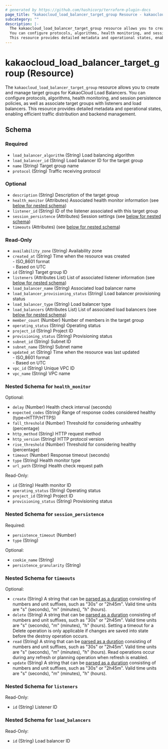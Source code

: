 ```yaml
---
# generated by https://github.com/hashicorp/terraform-plugin-docs
page_title: "kakaocloud_load_balancer_target_group Resource - kakaocloud"
subcategory: ""
description: |-
  The kakaocloud_load_balancer_target_group resource allows you to create and manage target groups for KakaoCloud Load Balancers.
  You can configure protocols, algorithms, health monitoring, and session persistence policies, as well as associate target groups with listeners and load balancers.
  This resource provides detailed metadata and operational states, enabling efficient traffic distribution and backend management.
---
```


# kakaocloud_load_balancer_target_group (Resource)

The `kakaocloud_load_balancer_target_group` resource allows you to create and manage target groups for KakaoCloud Load Balancers.
You can configure protocols, algorithms, health monitoring, and session persistence policies, as well as associate target groups with listeners and load balancers.
This resource provides detailed metadata and operational states, enabling efficient traffic distribution and backend management.



<!-- schema generated by tfplugindocs -->
## Schema

### Required

- `load_balancer_algorithm` (String) Load balancing algorithm
- `load_balancer_id` (String) Load balancer ID for the target group
- `name` (String) Target group name
- `protocol` (String) Traffic receiving protocol

### Optional

- `description` (String) Description of the target group
- `health_monitor` (Attributes) Associated health monitor information (see [below for nested schema](#nestedatt--health_monitor))
- `listener_id` (String) ID of the listener associated with this target group
- `session_persistence` (Attributes) Session settings (see [below for nested schema](#nestedatt--session_persistence))
- `timeouts` (Attributes) (see [below for nested schema](#nestedatt--timeouts))

### Read-Only

- `availability_zone` (String) Availability zone
- `created_at` (String) Time when the resource was created <br/> - ISO_8601 format  <br/> - Based on UTC
- `id` (String) Target group ID
- `listeners` (Attributes List) List of associated listener information (see [below for nested schema](#nestedatt--listeners))
- `load_balancer_name` (String) Associated load balancer name
- `load_balancer_provisioning_status` (String) Load balancer provisioning status
- `load_balancer_type` (String) Load balancer type
- `load_balancers` (Attributes List) List of associated load balancers (see [below for nested schema](#nestedatt--load_balancers))
- `member_count` (Number) Number of members in the target group
- `operating_status` (String) Operating status
- `project_id` (String) Project ID
- `provisioning_status` (String) Provisioning status
- `subnet_id` (String) Subnet ID
- `subnet_name` (String) Subnet name
- `updated_at` (String) Time when the resource was last updated <br/> - ISO_8601 format  <br/> - Based on UTC
- `vpc_id` (String) Unique VPC ID
- `vpc_name` (String) VPC name

<a id="nestedatt--health_monitor"></a>
### Nested Schema for `health_monitor`

Optional:

- `delay` (Number) Health check interval (seconds)
- `expected_codes` (String) Range of response codes considered healthy (type=HTTP/HTTPS)
- `fall_threshold` (Number) Threshold for considering unhealthy (percentage)
- `http_method` (String) HTTP request method
- `http_version` (String) HTTP protocol version
- `rise_threshold` (Number) Threshold for considering healthy (percentage)
- `timeout` (Number) Response timeout (seconds)
- `type` (String) Health monitor type
- `url_path` (String) Health check request path

Read-Only:

- `id` (String) Health monitor ID
- `operating_status` (String) Operating status
- `project_id` (String) Project ID
- `provisioning_status` (String) Provisioning status


<a id="nestedatt--session_persistence"></a>
### Nested Schema for `session_persistence`

Required:

- `persistence_timeout` (Number)
- `type` (String)

Optional:

- `cookie_name` (String)
- `persistence_granularity` (String)


<a id="nestedatt--timeouts"></a>
### Nested Schema for `timeouts`

Optional:

- `create` (String) A string that can be [parsed as a duration](https://pkg.go.dev/time#ParseDuration) consisting of numbers and unit suffixes, such as "30s" or "2h45m". Valid time units are "s" (seconds), "m" (minutes), "h" (hours).
- `delete` (String) A string that can be [parsed as a duration](https://pkg.go.dev/time#ParseDuration) consisting of numbers and unit suffixes, such as "30s" or "2h45m". Valid time units are "s" (seconds), "m" (minutes), "h" (hours). Setting a timeout for a Delete operation is only applicable if changes are saved into state before the destroy operation occurs.
- `read` (String) A string that can be [parsed as a duration](https://pkg.go.dev/time#ParseDuration) consisting of numbers and unit suffixes, such as "30s" or "2h45m". Valid time units are "s" (seconds), "m" (minutes), "h" (hours). Read operations occur during any refresh or planning operation when refresh is enabled.
- `update` (String) A string that can be [parsed as a duration](https://pkg.go.dev/time#ParseDuration) consisting of numbers and unit suffixes, such as "30s" or "2h45m". Valid time units are "s" (seconds), "m" (minutes), "h" (hours).


<a id="nestedatt--listeners"></a>
### Nested Schema for `listeners`

Read-Only:

- `id` (String) Listener ID


<a id="nestedatt--load_balancers"></a>
### Nested Schema for `load_balancers`

Read-Only:

- `id` (String) Load balancer ID
